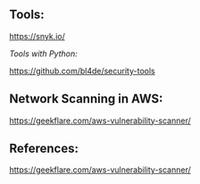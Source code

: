
## Tools:

https://snyk.io/



_Tools with Python:_

https://github.com/bl4de/security-tools


## Network Scanning in AWS:

https://geekflare.com/aws-vulnerability-scanner/



## References:

https://geekflare.com/aws-vulnerability-scanner/

